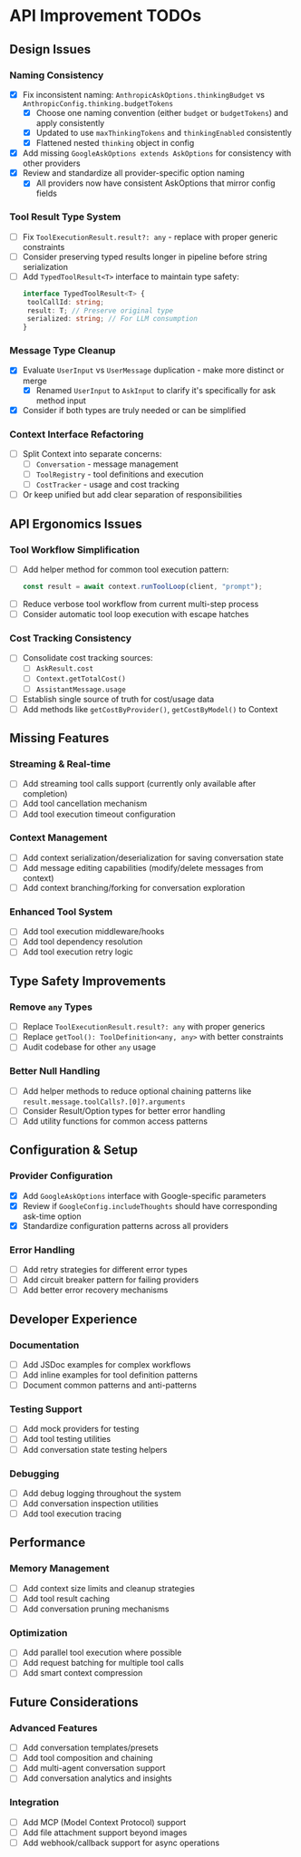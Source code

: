 # API Improvement TODOs

## Design Issues

### Naming Consistency

- [x] Fix inconsistent naming: `AnthropicAskOptions.thinkingBudget` vs `AnthropicConfig.thinking.budgetTokens`
   - [x] Choose one naming convention (either `budget` or `budgetTokens`) and apply consistently
   - [x] Updated to use `maxThinkingTokens` and `thinkingEnabled` consistently
   - [x] Flattened nested `thinking` object in config
- [x] Add missing `GoogleAskOptions extends AskOptions` for consistency with other providers
- [x] Review and standardize all provider-specific option naming
   - [x] All providers now have consistent AskOptions that mirror config fields

### Tool Result Type System

- [ ] Fix `ToolExecutionResult.result?: any` - replace with proper generic constraints
- [ ] Consider preserving typed results longer in pipeline before string serialization
- [ ] Add `TypedToolResult<T>` interface to maintain type safety:
   ```typescript
   interface TypedToolResult<T> {
   	toolCallId: string;
   	result: T; // Preserve original type
   	serialized: string; // For LLM consumption
   }
   ```

### Message Type Cleanup

- [x] Evaluate `UserInput` vs `UserMessage` duplication - make more distinct or merge
   - [x] Renamed `UserInput` to `AskInput` to clarify it's specifically for ask method input
- [x] Consider if both types are truly needed or can be simplified

### Context Interface Refactoring

- [ ] Split Context into separate concerns:
   - [ ] `Conversation` - message management
   - [ ] `ToolRegistry` - tool definitions and execution
   - [ ] `CostTracker` - usage and cost tracking
- [ ] Or keep unified but add clear separation of responsibilities

## API Ergonomics Issues

### Tool Workflow Simplification

- [ ] Add helper method for common tool execution pattern:
   ```typescript
   const result = await context.runToolLoop(client, "prompt");
   ```
- [ ] Reduce verbose tool workflow from current multi-step process
- [ ] Consider automatic tool loop execution with escape hatches

### Cost Tracking Consistency

- [ ] Consolidate cost tracking sources:
   - [ ] `AskResult.cost`
   - [ ] `Context.getTotalCost()`
   - [ ] `AssistantMessage.usage`
- [ ] Establish single source of truth for cost/usage data
- [ ] Add methods like `getCostByProvider()`, `getCostByModel()` to Context

## Missing Features

### Streaming & Real-time

- [ ] Add streaming tool calls support (currently only available after completion)
- [ ] Add tool cancellation mechanism
- [ ] Add tool execution timeout configuration

### Context Management

- [ ] Add context serialization/deserialization for saving conversation state
- [ ] Add message editing capabilities (modify/delete messages from context)
- [ ] Add context branching/forking for conversation exploration

### Enhanced Tool System

- [ ] Add tool execution middleware/hooks
- [ ] Add tool dependency resolution
- [ ] Add tool execution retry logic

## Type Safety Improvements

### Remove `any` Types

- [ ] Replace `ToolExecutionResult.result?: any` with proper generics
- [ ] Replace `getTool(): ToolDefinition<any, any>` with better constraints
- [ ] Audit codebase for other `any` usage

### Better Null Handling

- [ ] Add helper methods to reduce optional chaining patterns like `result.message.toolCalls?.[0]?.arguments`
- [ ] Consider Result/Option types for better error handling
- [ ] Add utility functions for common access patterns

## Configuration & Setup

### Provider Configuration

- [x] Add `GoogleAskOptions` interface with Google-specific parameters
- [x] Review if `GoogleConfig.includeThoughts` should have corresponding ask-time option
- [x] Standardize configuration patterns across all providers

### Error Handling

- [ ] Add retry strategies for different error types
- [ ] Add circuit breaker pattern for failing providers
- [ ] Add better error recovery mechanisms

## Developer Experience

### Documentation

- [ ] Add JSDoc examples for complex workflows
- [ ] Add inline examples for tool definition patterns
- [ ] Document common patterns and anti-patterns

### Testing Support

- [ ] Add mock providers for testing
- [ ] Add tool testing utilities
- [ ] Add conversation state testing helpers

### Debugging

- [ ] Add debug logging throughout the system
- [ ] Add conversation inspection utilities
- [ ] Add tool execution tracing

## Performance

### Memory Management

- [ ] Add context size limits and cleanup strategies
- [ ] Add tool result caching
- [ ] Add conversation pruning mechanisms

### Optimization

- [ ] Add parallel tool execution where possible
- [ ] Add request batching for multiple tool calls
- [ ] Add smart context compression

## Future Considerations

### Advanced Features

- [ ] Add conversation templates/presets
- [ ] Add tool composition and chaining
- [ ] Add multi-agent conversation support
- [ ] Add conversation analytics and insights

### Integration

- [ ] Add MCP (Model Context Protocol) support
- [ ] Add file attachment support beyond images
- [ ] Add webhook/callback support for async operations
